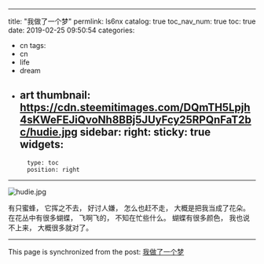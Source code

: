 
---
title: "我做了一个梦"
permlink: ls6nx
catalog: true
toc_nav_num: true
toc: true
date: 2019-02-25 09:50:54
categories:
- cn
tags:
- cn
- life
- dream
- art
thumbnail: https://cdn.steemitimages.com/DQmTH5Lpjh4sKWeFEJiQvoNh8BBj5JUyFcy25RPQnFaT2bc/hudie.jpg
sidebar:
    right:
        sticky: true
widgets:
    -
        type: toc
        position: right
---


![hudie.jpg](https://cdn.steemitimages.com/DQmTH5Lpjh4sKWeFEJiQvoNh8BBj5JUyFcy25RPQnFaT2bc/hudie.jpg)

有只蜜蜂，
它挥之不去，
好讨人嫌，
怎么也赶不走，
大概是把我当成了花朵。
在花丛中有很多蝴蝶，
飞啊飞的，
不知在忙些什么。
蝴蝶有很多颜色，
我也说不上来，
大概很多就对了。

- - -

This page is synchronized from the post: [我做了一个梦](https://steemit.com/@lemooljiang/ls6nx)
